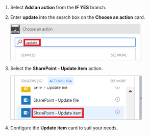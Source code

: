 1. Select **Add an action** from the **IF YES** branch.
2. Enter **update** into the search box on the **Choose an action** card.
   
    ![search for update action](../includes/media/modern-approvals/search-update-item.png)
3. Select the **SharePoint - Update item** action.
   
    ![select update item](../includes/media/modern-approvals/select-update-item-yes.png)
4. Configure the **Update item** card to suit your needs.

